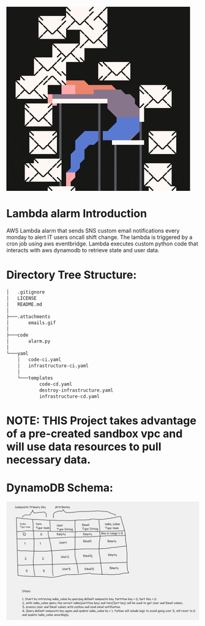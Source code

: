 <!-- Logos -->
![Emails are raining](/.attachments/emails.gif)

# Lambda alarm Introduction
AWS Lambda alarm that sends SNS custom email notifications every monday to alert IT users oncall shift change. The lambda is triggered by a cron job using aws eventbridge. Lambda executes custom python code that interacts with aws dynamodb to retrieve state and user data.

# Directory Tree Structure:
```
│   .gitignore
│   LICENSE
│   README.md
│
├───.attachments
│       emails.gif
│
├───code
│       alarm.py
│
└───yaml
    │   code-ci.yaml
    │   infrastructure-ci.yaml
    │
    └───templates
            code-cd.yaml
            destroy-infrastructure.yaml
            infrastructure-cd.yaml
```
# NOTE: THIS Project takes advantage of a pre-created sandbox vpc and will use data resources to pull necessary data.

# DynamoDB Schema:
![DynamoDB Schema](/.attachments/dynamo-schema.png)